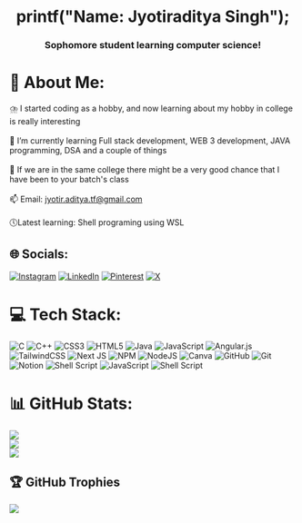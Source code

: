 <h1 align="center">printf("Name: Jyotiraditya Singh");</h1>
<h3 align="center">Sophomore student learning computer science!</h3>     

# 💫 About Me:
⛈️ I started coding as a hobby, and now learning about my hobby in college is really interesting<br><br>🌱 I’m currently learning Full stack development, WEB 3 development, JAVA programming, DSA and a couple of things<br><br>📜 If we are in the same college there might be a very good chance that I have been to your batch's class<br><br>📫 Email: jyotir.aditya.tf@gmail.com<br><br>🕔Latest learning: Shell programing using WSL


## 🌐 Socials:
[![Instagram](https://img.shields.io/badge/Instagram-%23E4405F.svg?logo=Instagram&logoColor=white)](https://instagram.com/j_is_sus) [![LinkedIn](https://img.shields.io/badge/LinkedIn-%230077B5.svg?logo=linkedin&logoColor=white)](https://linkedin.com/in/jyotir-aditya) [![Pinterest](https://img.shields.io/badge/Pinterest-%23E60023.svg?logo=Pinterest&logoColor=white)](https://pinterest.com/adityajy) [![X](https://img.shields.io/badge/X-black.svg?logo=X&logoColor=white)](https://x.com/jyotir_aditya01) 

# 💻 Tech Stack:
![C](https://img.shields.io/badge/c-%2300599C.svg?style=flat&logo=c&logoColor=white) ![C++](https://img.shields.io/badge/c++-%2300599C.svg?style=flat&logo=c%2B%2B&logoColor=white) ![CSS3](https://img.shields.io/badge/css3-%231572B6.svg?style=flat&logo=css3&logoColor=white) ![HTML5](https://img.shields.io/badge/html5-%23E34F26.svg?style=flat&logo=html5&logoColor=white) ![Java](https://img.shields.io/badge/java-%23ED8B00.svg?style=flat&logo=openjdk&logoColor=white) ![JavaScript](https://img.shields.io/badge/javascript-%23323330.svg?style=flat&logo=javascript&logoColor=%23F7DF1E) ![Angular.js](https://img.shields.io/badge/angular.js-%23E23237.svg?style=flat&logo=angularjs&logoColor=white) ![TailwindCSS](https://img.shields.io/badge/tailwindcss-%2338B2AC.svg?style=flat&logo=tailwind-css&logoColor=white) ![Next JS](https://img.shields.io/badge/Next-black?style=flat&logo=next.js&logoColor=white) ![NPM](https://img.shields.io/badge/NPM-%23CB3837.svg?style=flat&logo=npm&logoColor=white) ![NodeJS](https://img.shields.io/badge/node.js-6DA55F?style=flat&logo=node.js&logoColor=white) ![Canva](https://img.shields.io/badge/Canva-%2300C4CC.svg?style=flat&logo=Canva&logoColor=white) ![GitHub](https://img.shields.io/badge/github-%23121011.svg?style=flat&logo=github&logoColor=white) ![Git](https://img.shields.io/badge/git-%23F05033.svg?style=flat&logo=git&logoColor=white) ![Notion](https://img.shields.io/badge/Notion-%23000000.svg?style=flat&logo=notion&logoColor=white) ![Shell Script](https://img.shields.io/badge/shell_script-%23121011.svg?style=flat&logo=gnu-bash&logoColor=white) ![JavaScript](https://img.shields.io/badge/javascript-%23323330.svg?style=flat&logo=javascript&logoColor=%23F7DF1E) ![Shell Script](https://img.shields.io/badge/shell_script-%23121011.svg?style=flat&logo=gnu-bash&logoColor=white)
# 📊 GitHub Stats:
![](https://github-readme-stats.vercel.app/api?username=jyotir07&theme=dark&hide_border=false&include_all_commits=false&count_private=false)<br/>
![](https://github-readme-streak-stats.herokuapp.com/?user=jyotir07&theme=dark&hide_border=false)<br/>
![](https://github-readme-stats.vercel.app/api/top-langs/?username=jyotir07&theme=dark&hide_border=false&include_all_commits=false&count_private=false&layout=compact)

## 🏆 GitHub Trophies
![](https://github-profile-trophy.vercel.app/?username=jyotir07&theme=tokyonight&no-frame=false&no-bg=true&margin-w=4)

<!-- Proudly created with GPRM ( https://gprm.itsvg.in ) -->
